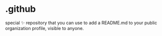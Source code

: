 # .github
special ✨ repository that you can use to add a README.md to your public organization profile, visible to anyone.
